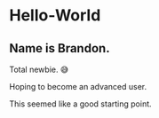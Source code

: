 # Hello-World
## Name is Brandon. 

Total newbie. 😅

Hoping to become an advanced user. 

This seemed like a good starting point. 



